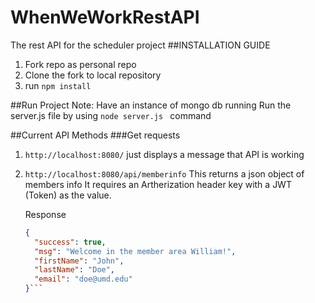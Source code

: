 # WhenWeWorkRestAPI
The rest API for the scheduler project
##INSTALLATION GUIDE
1. Fork repo as personal repo
2. Clone the fork to local repository
3. run ``` npm install ```

##Run Project
Note: Have an instance of mongo db running
Run the server.js file by using ```node server.js ``` command

##Current API Methods
###Get requests
1. ```http://localhost:8080/``` just displays a message that API is working
2. ```http://localhost:8080/api/memberinfo``` 
   This returns a json object of members info
   It requires an Artherization header key with a JWT (Token) as the value.
   
   Response
   ```json
   {
     "success": true,
     "msg": "Welcome in the member area William!",
     "firstName": "John",
     "lastName": "Doe",
     "email": "doe@umd.edu"
   }```
   
   
    



